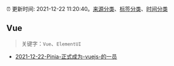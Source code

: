 :alarm_clock: 更新时间: 2021-12-22 11:20:40。[来源分类](../README.md)、[标签分类](../TAGS.md)、[时间分类](../TIMELINE.md)

## Vue


> 关键字：`Vue`、`ElementUI`



- [2021-12-22-Pinia-正式成为-vuejs-的一员](https://toutiao.io/k/oyiffyc) 